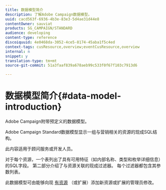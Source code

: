 ```yaml
---
title: 数据模型简介
description: 了解Adobe Campaign数据模型。
uuid: cacd563f-6936-4b3e-83e3-5d4ae31d44e8
contentOwner: sauviat
products: SG_CAMPAIGN/STANDARD
audience: developing
content-type: reference
discoiquuid: 4e0468da-3052-4ce5-8174-45aba1f5c4ed
context-tags: cusResource,overview;eventCusResource,overview
internal: n
snippet: y
translation-type: tm+mt
source-git-commit: 51a3faaf839a678aeb99c533f0f67f103c7913d6

---
```



# 数据模型简介{#data-model-introduction}

Adobe Campaign附带预定义的数据模型。

Adobe Campaign Standard数据模型显示一组与营销相关的资源的现成SQL结构。

此内容适用于顾问服务或开发人员。

对于每个资源，一个表列出了具有可用特征（如内部名称、类型和枚举详细信息）的SQL字段。 第二部分介绍了与资源关联的现成过滤器。 每个过滤器都包含其参数列表。

此数据模型可由能够向现 [有资源](../../administration/using/users-management.md#functional-administrators) （或扩展）添加新资源或扩展的管理员修改。
